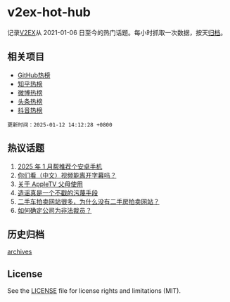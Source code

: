 # v2ex-hot-hub

 记录[V2EX](https://www.v2ex.com/)从 2021-01-06 日至今的热门话题。每小时抓取一次数据，按天[归档](archives)。
 
 ## 相关项目

- [GitHub热榜](https://github.com/lonnyzhang423/github-hot-hub)
- [知乎热榜](https://github.com/lonnyzhang423/zhihu-hot-hub)
- [微博热榜](https://github.com/lonnyzhang423/weibo-hot-hub)
- [头条热榜](https://github.com/lonnyzhang423/toutiao-hot-hub)
- [抖音热榜](https://github.com/lonnyzhang423/douyin-hot-hub)


 `更新时间：2025-01-12 14:12:28 +0800`

## 热议话题

1. [2025 年 1 月帮推荐个安卓手机](https://www.v2ex.com/t/1104426)
1. [你们看（中文）视频能离开字幕吗？](https://www.v2ex.com/t/1104452)
1. [关于 AppleTV 父母使用](https://www.v2ex.com/t/1104443)
1. [造谣真是一个不戳的污蔑手段](https://www.v2ex.com/t/1104390)
1. [二手车拍卖网站很多，为什么没有二手房拍卖网站？](https://www.v2ex.com/t/1104474)
1. [如何确定公司为非法裁员？](https://www.v2ex.com/t/1104402)

## 历史归档

[archives](archives)

## License

See the [LICENSE](LICENSE) file for license rights and limitations (MIT).
